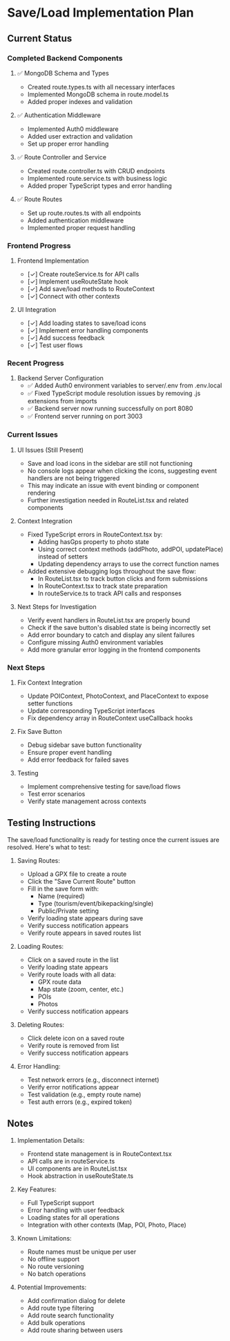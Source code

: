 # Save/Load Implementation Plan

## Current Status

### Completed Backend Components
1. ✅ MongoDB Schema and Types
   - Created route.types.ts with all necessary interfaces
   - Implemented MongoDB schema in route.model.ts
   - Added proper indexes and validation

2. ✅ Authentication Middleware
   - Implemented Auth0 middleware
   - Added user extraction and validation
   - Set up proper error handling

3. ✅ Route Controller and Service
   - Created route.controller.ts with CRUD endpoints
   - Implemented route.service.ts with business logic
   - Added proper TypeScript types and error handling

4. ✅ Route Routes
   - Set up route.routes.ts with all endpoints
   - Added authentication middleware
   - Implemented proper request handling

### Frontend Progress
1. Frontend Implementation
   - [✓] Create routeService.ts for API calls
   - [✓] Implement useRouteState hook
   - [✓] Add save/load methods to RouteContext
   - [✓] Connect with other contexts

2. UI Integration
   - [✓] Add loading states to save/load icons
   - [✓] Implement error handling components
   - [✓] Add success feedback
   - [✓] Test user flows

### Recent Progress

1. Backend Server Configuration
   - ✅ Added Auth0 environment variables to server/.env from .env.local
   - ✅ Fixed TypeScript module resolution issues by removing .js extensions from imports
   - ✅ Backend server now running successfully on port 8080
   - ✅ Frontend server running on port 3003

### Current Issues

1. UI Issues (Still Present)
   - Save and load icons in the sidebar are still not functioning
   - No console logs appear when clicking the icons, suggesting event handlers are not being triggered
   - This may indicate an issue with event binding or component rendering
   - Further investigation needed in RouteList.tsx and related components

3. Context Integration
   - Fixed TypeScript errors in RouteContext.tsx by:
     * Adding hasGps property to photo state
     * Using correct context methods (addPhoto, addPOI, updatePlace) instead of setters
     * Updating dependency arrays to use the correct function names
   - Added extensive debugging logs throughout the save flow:
     * In RouteList.tsx to track button clicks and form submissions
     * In RouteContext.tsx to track state preparation
     * In routeService.ts to track API calls and responses

4. Next Steps for Investigation
   - Verify event handlers in RouteList.tsx are properly bound
   - Check if the save button's disabled state is being incorrectly set
   - Add error boundary to catch and display any silent failures
   - Configure missing Auth0 environment variables
   - Add more granular error logging in the frontend components

### Next Steps

1. Fix Context Integration
   - Update POIContext, PhotoContext, and PlaceContext to expose setter functions
   - Update corresponding TypeScript interfaces
   - Fix dependency array in RouteContext useCallback hooks

2. Fix Save Button
   - Debug sidebar save button functionality
   - Ensure proper event handling
   - Add error feedback for failed saves

3. Testing
   - Implement comprehensive testing for save/load flows
   - Test error scenarios
   - Verify state management across contexts

## Testing Instructions

The save/load functionality is ready for testing once the current issues are resolved. Here's what to test:

1. Saving Routes:
   - Upload a GPX file to create a route
   - Click the "Save Current Route" button
   - Fill in the save form with:
     * Name (required)
     * Type (tourism/event/bikepacking/single)
     * Public/Private setting
   - Verify loading state appears during save
   - Verify success notification appears
   - Verify route appears in saved routes list

2. Loading Routes:
   - Click on a saved route in the list
   - Verify loading state appears
   - Verify route loads with all data:
     * GPX route data
     * Map state (zoom, center, etc.)
     * POIs
     * Photos
   - Verify success notification appears

3. Deleting Routes:
   - Click delete icon on a saved route
   - Verify route is removed from list
   - Verify success notification appears

4. Error Handling:
   - Test network errors (e.g., disconnect internet)
   - Verify error notifications appear
   - Test validation (e.g., empty route name)
   - Test auth errors (e.g., expired token)

## Notes

1. Implementation Details:
   - Frontend state management is in RouteContext.tsx
   - API calls are in routeService.ts
   - UI components are in RouteList.tsx
   - Hook abstraction in useRouteState.ts

2. Key Features:
   - Full TypeScript support
   - Error handling with user feedback
   - Loading states for all operations
   - Integration with other contexts (Map, POI, Photo, Place)

3. Known Limitations:
   - Route names must be unique per user
   - No offline support
   - No route versioning
   - No batch operations

4. Potential Improvements:
   - Add confirmation dialog for delete
   - Add route type filtering
   - Add route search functionality
   - Add bulk operations
   - Add route sharing between users

